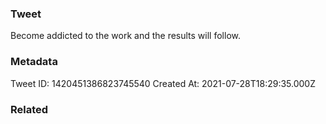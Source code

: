 ### Tweet
Become addicted to the work and the results will follow.

### Metadata
Tweet ID: 1420451386823745540
Created At: 2021-07-28T18:29:35.000Z

### Related

